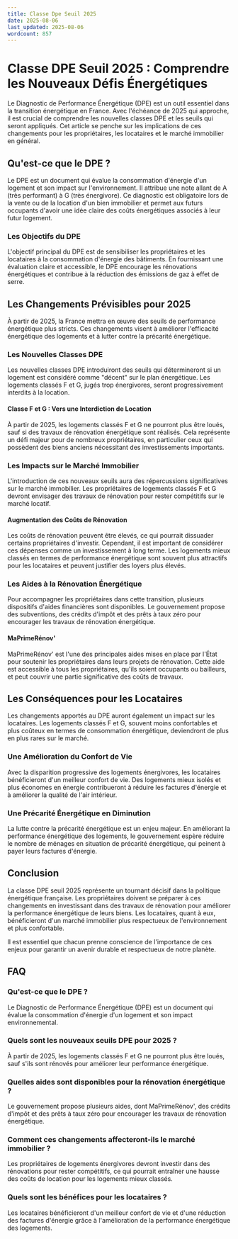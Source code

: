 ```yaml
---
title: Classe Dpe Seuil 2025
date: 2025-08-06
last_updated: 2025-08-06
wordcount: 857
---
```


# Classe DPE Seuil 2025 : Comprendre les Nouveaux Défis Énergétiques

Le Diagnostic de Performance Énergétique (DPE) est un outil essentiel dans la transition énergétique en France. Avec l'échéance de 2025 qui approche, il est crucial de comprendre les nouvelles classes DPE et les seuils qui seront appliqués. Cet article se penche sur les implications de ces changements pour les propriétaires, les locataires et le marché immobilier en général.

## Qu'est-ce que le DPE ?

Le DPE est un document qui évalue la consommation d'énergie d'un logement et son impact sur l'environnement. Il attribue une note allant de A (très performant) à G (très énergivore). Ce diagnostic est obligatoire lors de la vente ou de la location d'un bien immobilier et permet aux futurs occupants d'avoir une idée claire des coûts énergétiques associés à leur futur logement.

### Les Objectifs du DPE

L'objectif principal du DPE est de sensibiliser les propriétaires et les locataires à la consommation d'énergie des bâtiments. En fournissant une évaluation claire et accessible, le DPE encourage les rénovations énergétiques et contribue à la réduction des émissions de gaz à effet de serre.

## Les Changements Prévisibles pour 2025

À partir de 2025, la France mettra en œuvre des seuils de performance énergétique plus stricts. Ces changements visent à améliorer l'efficacité énergétique des logements et à lutter contre la précarité énergétique.

### Les Nouvelles Classes DPE

Les nouvelles classes DPE introduiront des seuils qui détermineront si un logement est considéré comme "décent" sur le plan énergétique. Les logements classés F et G, jugés trop énergivores, seront progressivement interdits à la location.

#### Classe F et G : Vers une Interdiction de Location

À partir de 2025, les logements classés F et G ne pourront plus être loués, sauf si des travaux de rénovation énergétique sont réalisés. Cela représente un défi majeur pour de nombreux propriétaires, en particulier ceux qui possèdent des biens anciens nécessitant des investissements importants.

### Les Impacts sur le Marché Immobilier

L'introduction de ces nouveaux seuils aura des répercussions significatives sur le marché immobilier. Les propriétaires de logements classés F et G devront envisager des travaux de rénovation pour rester compétitifs sur le marché locatif.

#### Augmentation des Coûts de Rénovation

Les coûts de rénovation peuvent être élevés, ce qui pourrait dissuader certains propriétaires d'investir. Cependant, il est important de considérer ces dépenses comme un investissement à long terme. Les logements mieux classés en termes de performance énergétique sont souvent plus attractifs pour les locataires et peuvent justifier des loyers plus élevés.

### Les Aides à la Rénovation Énergétique

Pour accompagner les propriétaires dans cette transition, plusieurs dispositifs d'aides financières sont disponibles. Le gouvernement propose des subventions, des crédits d'impôt et des prêts à taux zéro pour encourager les travaux de rénovation énergétique.

#### MaPrimeRénov'

MaPrimeRénov' est l'une des principales aides mises en place par l'État pour soutenir les propriétaires dans leurs projets de rénovation. Cette aide est accessible à tous les propriétaires, qu'ils soient occupants ou bailleurs, et peut couvrir une partie significative des coûts de travaux.

## Les Conséquences pour les Locataires

Les changements apportés au DPE auront également un impact sur les locataires. Les logements classés F et G, souvent moins confortables et plus coûteux en termes de consommation énergétique, deviendront de plus en plus rares sur le marché.

### Une Amélioration du Confort de Vie

Avec la disparition progressive des logements énergivores, les locataires bénéficieront d'un meilleur confort de vie. Des logements mieux isolés et plus économes en énergie contribueront à réduire les factures d'énergie et à améliorer la qualité de l'air intérieur.

### Une Précarité Énergétique en Diminution

La lutte contre la précarité énergétique est un enjeu majeur. En améliorant la performance énergétique des logements, le gouvernement espère réduire le nombre de ménages en situation de précarité énergétique, qui peinent à payer leurs factures d'énergie.

## Conclusion

La classe DPE seuil 2025 représente un tournant décisif dans la politique énergétique française. Les propriétaires doivent se préparer à ces changements en investissant dans des travaux de rénovation pour améliorer la performance énergétique de leurs biens. Les locataires, quant à eux, bénéficieront d'un marché immobilier plus respectueux de l'environnement et plus confortable. 

Il est essentiel que chacun prenne conscience de l'importance de ces enjeux pour garantir un avenir durable et respectueux de notre planète.

## FAQ

### Qu'est-ce que le DPE ?

Le Diagnostic de Performance Énergétique (DPE) est un document qui évalue la consommation d'énergie d'un logement et son impact environnemental.

### Quels sont les nouveaux seuils DPE pour 2025 ?

À partir de 2025, les logements classés F et G ne pourront plus être loués, sauf s'ils sont rénovés pour améliorer leur performance énergétique.

### Quelles aides sont disponibles pour la rénovation énergétique ?

Le gouvernement propose plusieurs aides, dont MaPrimeRénov', des crédits d'impôt et des prêts à taux zéro pour encourager les travaux de rénovation énergétique.

### Comment ces changements affecteront-ils le marché immobilier ?

Les propriétaires de logements énergivores devront investir dans des rénovations pour rester compétitifs, ce qui pourrait entraîner une hausse des coûts de location pour les logements mieux classés.

### Quels sont les bénéfices pour les locataires ?

Les locataires bénéficieront d'un meilleur confort de vie et d'une réduction des factures d'énergie grâce à l'amélioration de la performance énergétique des logements.